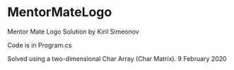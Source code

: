 # MentorMateLogo
Mentor Mate Logo Solution by Kiril Simeonov

Code is in Program.cs

Solved using a two-dimensional Char Array (Char Matrix).
9 February 2020

